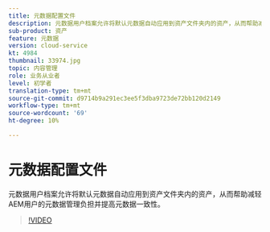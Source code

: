 ```yaml
---
title: 元数据配置文件
description: 元数据用户档案允许将默认元数据自动应用到资产文件夹内的资产，从而帮助减轻AEM用户的元数据管理负担并提高元数据一致性。
sub-product: 资产
feature: 元数据
version: cloud-service
kt: 4984
thumbnail: 33974.jpg
topic: 内容管理
role: 业务从业者
level: 初学者
translation-type: tm+mt
source-git-commit: d9714b9a291ec3ee5f3dba9723de72bb120d2149
workflow-type: tm+mt
source-wordcount: '69'
ht-degree: 10%

---
```



# 元数据配置文件

元数据用户档案允许将默认元数据自动应用到资产文件夹内的资产，从而帮助减轻AEM用户的元数据管理负担并提高元数据一致性。

>[!VIDEO](https://video.tv.adobe.com/v/33974/?quality=12&learn=on&hidetitle=true)
